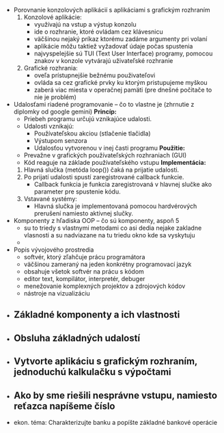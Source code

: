 
- Porovnanie konzolových aplikácií s aplikáciami s grafickým rozhraním
	1. Konzolové aplikácie:
		- využívajú na vstup a výstup konzolu
		- ide o rozhranie, ktoré ovládam cez klávesnicu
		- väčšinou nejaký príkaz ktorému zadáme argumenty pri volaní
		- aplikácie môžu taktiež vyžadovať údaje počas spustenia
		- najvyspelejšie sú TUI (Text User Interface) programy, pomocou znakov v konzole vytvárajú uživateľské rozhranie
	2. Grafické rozhrania:
		- oveľa prístupnejšie bežnému použivateľovi
		- ovláda sa cez grafické prvky ku ktorým pristupujeme myškou
		- zaberá viac miesta v operačnej pamäti (pre dnešné počitače to nie je problém)
- Udalosťami riadené programovanie – čo to vlastne je (zhrnutie z diplomky od google gemini)
	**Princíp:**
	- Priebeh programu určujú vznikajúce udalosti.
	- Udalosti vznikajú:
	    - Používateľskou akciou (stlačenie tlačidla)
	    - Výstupom senzora
	    - Udalosťou vytvorenou v inej časti programu
	**Použitie:**
	- Prevažne v grafických používateľských rozhraniach (GUI)
	- Kód reaguje na základe používateľského vstupu
	**Implementácia:**
	1. Hlavná slučka (metóda loop()) čaká na prijatie udalosti.
	2. Po prijatí udalosti spustí zaregistrované callback funkcie.
	    - Callback funkcia je funkcia zaregistrovaná v hlavnej slučke ako parameter pre spustenie kódu.
	3. Vstavané systémy:
	    - Hlavná slučka je implementovaná pomocou hardvérových prerušení namiesto aktívnej slučky.
- Komponenty z hľadiska OOP – čo sú komponenty, aspoň 5
	- su to triedy s vlastnymi metodami co asi dedia nejake zakladne vlasnosti a su nadviazane na tu triedu okno kde sa vyskytuju
	- 
- Popis vývojového prostredia
	- softvér, ktorý zľahčuje prácu programátora
	- väčšinou zameraný na jeden konkrétny programovací jazyk
	- obsahuje všetok softvér na prácu s kódom
	- editor text, kompilátor, interpretér, debuger
	- menežovanie komplexných projektov a zdrojových kódov
	- nástroje na vizualizáciu 
- Základné komponenty a ich vlastnosti
	- 
- Obsluha základných udalostí
	- 
- Vytvorte aplikáciu s grafickým rozhraním, jednoduchú kalkulačku s výpočtami
	- 
- Ako by sme riešili nesprávne vstupu, namiesto reťazca napíšeme číslo
	- 
- ekon. téma: Charakterizujte banku a popíšte základné bankové operácie